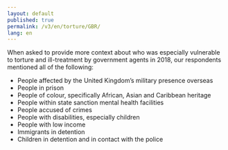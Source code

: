 ```yaml
---
layout: default
published: true
permalink: /v3/en/torture/GBR/
lang: en
---
```


When asked to provide more context about who was especially vulnerable to torture and ill-treatment by government agents in 2018, our respondents mentioned all of the following:
-	People affected by the United Kingdom’s military presence overseas
-	People in prison
-	People of colour, specifically African, Asian and Caribbean heritage
-	People within state sanction mental health facilities
-	People accused of crimes
-	People with disabilities, especially children
-	People with low income
-	Immigrants in detention
-	Children in detention and in contact with the police
